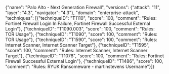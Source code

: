 {"name": "Palo Alto - Next Generation Firewall", "versions": {"attack": "11", "layer": "4.3", "navigator": "4.3"}, "domain": "enterprise-attack", "techniques": [{"techniqueID": "T1110", "score": 100, "comment": "Rules: Fortinet Firewall Login In Failure, Fortinet Firewall Successful External Login"}, {"techniqueID": "T1090.003", "score": 100, "comment": "Rules: TOR Usage"}, {"techniqueID": "T1090", "score": 100, "comment": "Rules: TOR Usage"}, {"techniqueID": "T1590", "score": 100, "comment": "Rules: Internet Scanner, Internet Scanner Target"}, {"techniqueID": "T1595", "score": 100, "comment": "Rules: Internet Scanner, Internet Scanner Target"}, {"techniqueID": "T1078", "score": 100, "comment": "Rules: Fortinet Firewall Successful External Login"}, {"techniqueID": "T1486", "score": 100, "comment": "Rules: RYUK Ransomeware - martinstevens Username"}]}